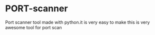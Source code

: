 # PORT-scanner
Port scanner tool made with python.it is very easy to make this is very awesome tool for port scan
